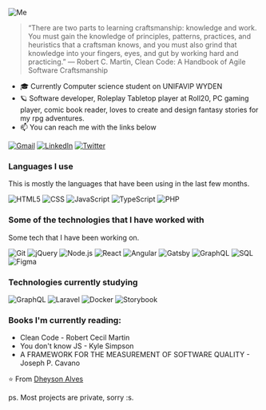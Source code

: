 ![Me](https://i.ibb.co/tLgn2j3/Facebook-Cover-1.png)

> “There are two parts to learning craftsmanship: knowledge and work. You must gain the knowledge of principles, patterns, practices, and heuristics that a craftsman knows, and you must also grind that knowledge into your fingers, eyes, and gut by working hard and
practicing.”
― Robert C. Martin, Clean Code: A Handbook of Agile Software Craftsmanship

- 🎓 Currently Computer science student on UNIFAVIP WYDEN
- 🪐 Software developer, Roleplay Tabletop player at Roll20, PC gaming player, comic book reader, loves to create and design fantasy stories for my rpg adventures.
- :mailbox: You can reach me with the links below

[![Gmail](https://img.shields.io/badge/-GMAIL-D14836?style=for-the-badge&logo=gmail&logoColor=white)](mailto:dheyson10@gmail.com)
[![LinkedIn](https://img.shields.io/badge/-LINKEDIN-0077B5?style=for-the-badge&logo=linkedin&logoColor=white)](https://www.linkedin.com/in/dheysonalvess/)
[![Twitter](https://img.shields.io/badge/-TWITTER-0077B5?style=for-the-badge&logo=twitter&logoColor=white)](https://twitter.com/DheysonAlves2)

### Languages I use

This is mostly the languages that have been using in the last few months.

![HTML5](https://img.shields.io/badge/-HTML5-000000?style=flat&logo=html5)
![CSS](https://img.shields.io/badge/-CSS-000000?style=flat&logo=CSS)
![JavaScript](https://img.shields.io/badge/-JavaScript-000000?style=flat&logo=javascript)
![TypeScript](https://img.shields.io/badge/-TypeScript-000000?style=flat&logo=typescript&logoColor=3178c6)
![PHP](https://img.shields.io/badge/-Php-000000?style=flat&logo=php&logoColor=3178c6)

### Some of the technologies that I have worked with

Some tech that I have been working on.

![Git](https://img.shields.io/badge/-Git-222222?style=flat&logo=git&logoColor=F05032)
![jQuery](https://img.shields.io/badge/-jQuery-222222?style=flat&logo=jQuery&logoColor=0769AD)
![Node.js](https://img.shields.io/badge/-Node.js-222222?style=flat&logo=node.js&logoColor=339933)
![React](https://img.shields.io/badge/-React-222222?style=flat&logo=React&logoColor=61DAFB)
![Angular](https://img.shields.io/badge/-Angular-222222?style=flat&logo=Angular&logoColor=61DAFB)
![Gatsby](https://img.shields.io/badge/-Gatsby-222222?style=flat&logo=Gatsby&logoColor=663399)
![GraphQL](https://img.shields.io/badge/-GraphQL-222222?style=flat&logo=GraphQL&logoColor=663399)
![SQL](https://img.shields.io/badge/-SQL-000000?style=flat&logo=postgresql)
![Figma](https://img.shields.io/badge/-Figma-000000?style=flat&logo=figma)

### Technologies currently studying
![GraphQL](https://img.shields.io/badge/-GraphQL-222222?style=flat&logo=GraphQL&logoColor=E10098)
![Laravel](https://img.shields.io/badge/-Laravel-222222?style=flat&logo=Laravel&logoColor=E10098)
![Docker](https://img.shields.io/badge/-Docker-222222?style=flat&logo=Docker&logoColor=E10098)
![Storybook](https://img.shields.io/badge/-Storybook-222222?style=flat&logo=Storybook&logoColor=E10098)

### Books I'm currently reading:
- Clean Code - Robert Cecil Martin
- You don't know JS - Kyle Simpson
- A FRAMEWORK FOR THE MEASUREMENT OF SOFTWARE QUALITY - Joseph P. Cavano 

⭐️ From [Dheyson Alves](https://github.com/Dheyson/)

ps. Most projects are private, sorry :s.
